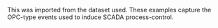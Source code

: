 This was imported from the dataset used. These examples capture the OPC-type events used to induce SCADA process-control.

